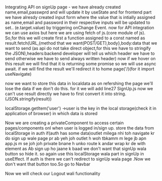 Integrating API on signUp page - 
we have already created name,email,passwprd and will update it by useState and for frontend part we have alresdy created input form where the value that is intially assigned as name,email and password in their respective inputs will be updated to set.. (e.target.value) by triggering onChange Event.
now for API integration we can use axios but here we are using fetch of js.(core module of js).
So,for this we will create first a function assigned to a const named as result.fetch(URL,{method that we want(POST/GET),body},body:data that we want to send (as api do not take direct object,for this we have to stringify the JSON),headers:backend developer will tell us which header we have to send otherwise we have to send always written header)
now if we hover on this result we will find that it is returning some promise so we will use async await.
if we will find the result we'll redirect it to home page('/)(for it import useNavigate)

now we want to store this data in localdata as on refershing the page we'll lose the data if we don't do this.
for it we will add  line27 SignUp.js now we can't use result directly we have to first convert it into string.(JSON.stringify(result))

localStorage.getItem('user') ->user is the key in the local storage(check it in application of browser) in which data is stored

Now we are creating a privateComponent to access certain pages/components onl when user is logged in/sign up.
store the data from localStorage in auth
if(auth has some data)outlet milega nhi toh navigate kr do sign up wale page pr ab yeh joh outlet h woh tbkamm m lege jb apn app.js m se joh joh private bnane h unko route k andar wrap kr de with element as <PrivateComponent/> 
Ab sign up ho jaane k baad we don't want that signUp wala button so hide it.
so again use this localStorage wala part in signUp in useEffect. If auth is there we can't redirect to signUp wala page .Now we don't want that button too.So go to Navbar 


Now we will check our Logout wali functionality
